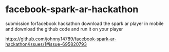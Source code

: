 # facebook-spark-ar-hackathon
submission forfacebook hackathon
download the spark ar player in mobile and download the github code and run it on your player


https://github.com/johnny14789/facebook-spark-ar-hackathon/issues/1#issue-695820793
